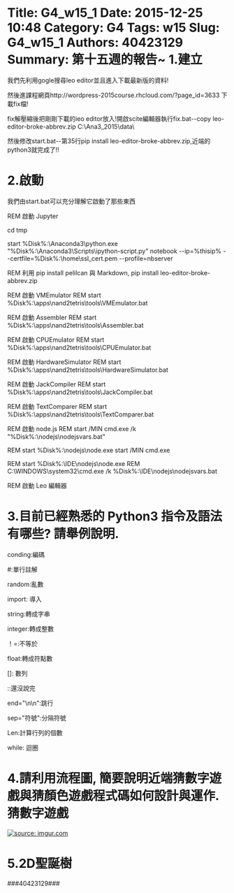 Title: G4_w15_1
Date: 2015-12-25 10:48
Category: G4
Tags: w15
Slug: G4_w15_1
Authors: 40423129
Summary: 第十五週的報告~
1.建立
===========

我們先利用gogle搜尋leo editor並且進入下載最新版的資料!

然後進課程網頁http://wordpress-2015course.rhcloud.com/?page_id=3633 下載fix檔!


fix解壓縮後把剛剛下載的ieo editor放入!開啟scite編輯器執行fix.bat--copy leo-editor-broke-abbrev.zip C:\Ana3_2015\data\

然後修改start.bat--第35行pip install leo-editor-broke-abbrev.zip,近端的python3就完成了!!

2.啟動
============

我們由start.bat可以充分理解它啟動了那些東西

REM 啟動 Jupyter

cd tmp

start %Disk%:\Anaconda3\python.exe "%Disk%:\Anaconda3\Scripts\ipython-script.py" notebook --ip=%thisip% --certfile=%Disk%:\home\ssl_cert.pem --profile=nbserver

REM 利用 pip install pelilcan 與 Markdown,
pip install leo-editor-broke-abbrev.zip

REM 啟動 VMEmulator
REM start %Disk%:\apps\nand2tetris\tools\VMEmulator.bat

REM 啟動 Assembler
REM start %Disk%:\apps\nand2tetris\tools\Assembler.bat

REM 啟動 CPUEmulator
REM start %Disk%:\apps\nand2tetris\tools\CPUEmulator.bat

REM 啟動 HardwareSimulator
REM start %Disk%:\apps\nand2tetris\tools\HardwareSimulator.bat

REM 啟動 JackCompiler
REM start %Disk%:\apps\nand2tetris\tools\JackCompiler.bat

REM 啟動 TextComparer
REM start %Disk%:\apps\nand2tetris\tools\TextComparer.bat

REM 啟動 node.js
REM start /MIN cmd.exe /k "%Disk%:\nodejs\nodejsvars.bat"

REM start %Disk%:\nodejs\node.exe
start /MIN cmd.exe

REM start %Disk%:\IDE\nodejs\node.exe
REM C:\WINDOWS\system32\cmd.exe /k %Disk%:\IDE\nodejs\nodejsvars.bat

REM 啟動 Leo 編輯器

3.目前已經熟悉的 Python3 指令及語法有哪些? 請舉例說明.
===========

conding:編碼

 #:單行註解

random:亂數

import: 導入

string:轉成字串

integer:轉成整數

！=:不等於

float:轉成符點數

[]: 數列

::還沒說完

end="\n\n":跳行

sep="符號":分隔符號

Len:計算行列的個數

while: 迴圈

4.請利用流程圖, 簡要說明近端猜數字遊戲與猜顏色遊戲程式碼如何設計與運作.猜數字遊戲
==================================================================

<a href="http://imgur.com/IkjsAK0"><img src="http://imgur.com/IkjsAK0.jpg" title="source: imgur.com" /></a>

5.2D聖誕樹
================

###40423129###

<!-- 導入 brython.js -->

<script type="text/javascript" src="js/Brython3.2.3-20151122-082712/brython.js"></script>

<!-- 啟動 brython() -->

<script>
window.onload=function(){
brython(1);
}
</script>

<!-- 以下利用 Brython 程式執行繪圖 -->

<canvas id="plotarea" width="400" height="410"></canvas>

<script type="text/python3">

# 導入 doc
from browser import document as doc
from browser import console
import math

# 準備繪圖畫布
canvas = doc["plotarea"]
ctx = canvas.getContext("2d")

# 開始畫直線
ctx.beginPath()
ctx.lineWidth = 5
ctx.moveTo(200, 80)
ctx.lineTo(120, 120)
ctx.strokeStyle = "#FF0000"
ctx.stroke()

ctx.beginPath()
ctx.lineWidth = 5
ctx.moveTo(200, 80)
ctx.lineTo(280, 120)
ctx.strokeStyle = "#FF0000"
ctx.stroke()

ctx.beginPath()
ctx.lineWidth = 5
ctx.moveTo(280, 120)
ctx.lineTo(240,120)
ctx.strokeStyle ="#FF0000"
ctx.stroke()

ctx.beginPath()
ctx.lineWidth = 5
ctx.moveTo(120,120)
ctx.lineTo(160,120)
ctx.strokeStyle = "#FF0000"
ctx.stroke()

ctx.beginPath()
ctx.lineWidth = 5
ctx.moveTo(160,120)
ctx.lineTo(80,200 )
ctx.strokeStyle = "#FF0000"
ctx.stroke()

ctx.beginPath()
ctx.lineWidth = 5
ctx.moveTo(80,200)
ctx.lineTo(120, 200)
ctx.strokeStyle = "#FF0000"
ctx.stroke()

ctx.beginPath()
ctx.lineWidth = 5
ctx.moveTo(120, 200)
ctx.lineTo(40,280)
ctx.strokeStyle = "#FF0000"
ctx.stroke()

ctx.beginPath()
ctx.lineWidth = 5
ctx.moveTo(40,280)
ctx.lineTo(360,280)
ctx.strokeStyle = "#FF0000"
ctx.stroke()

ctx.beginPath()
ctx.lineWidth = 5
ctx.moveTo(240,120)
ctx.lineTo(320,200)
ctx.strokeStyle = "#FF0000"
ctx.stroke()

ctx.beginPath()
ctx.lineWidth = 5
ctx.moveTo(320,200)
ctx.lineTo(280,200)
ctx.strokeStyle = "#FF0000"
ctx.stroke()

ctx.beginPath()
ctx.lineWidth = 5
ctx.moveTo(280,200)
ctx.lineTo(360,280)
ctx.strokeStyle = "#FF0000"
ctx.stroke()

ctx.beginPath()
ctx.lineWidth = 5
ctx.moveTo(160,280)
ctx.lineTo(160,360 )
ctx.strokeStyle = "#8B4726"
ctx.stroke()

ctx.beginPath()
ctx.lineWidth = 5
ctx.moveTo(240,280)
ctx.lineTo(240, 360)
ctx.strokeStyle = "#8B4726"
ctx.stroke()

ctx.beginPath()
ctx.lineWidth = 5
ctx.moveTo(160, 360)
ctx.lineTo(240,360 )
ctx.strokeStyle = "#8B4726"
ctx.stroke()

</script>

</script>

